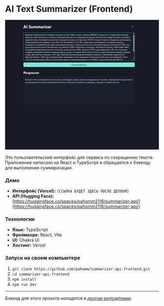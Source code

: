 # AI Text Summarizer (Frontend)

![AI Summarizer Screenshot](./docs/Screenshot.PNG)

Это пользовательский интерфейс для сервиса по сокращению текста. Приложение написано на React и TypeScript и обращается к бэкенду для выполнения суммаризации.

### Демо

*   **Интерфейс (Vercel):** `[ССЫЛКА БУДЕТ ЗДЕСЬ ПОСЛЕ ДЕПЛОЯ]`
*   **API (Hugging Face):** [https://huggingface.co/spaces/pahomm2116/summarizer-api/](https://huggingface.co/spaces/pahomm2116/summarizer-api/)

### Технологии

*   **Язык:** TypeScript
*   **Фреймворк:** React, Vite
*   **UI:** Chakra UI
*   **Хостинг:** Vercel

### Запуск на своем компьютере

1.  `git clone https://github.com/pahomm/summarizer-api-frontend.git`
2.  `cd summarizer-api-frontend`
3.  `npm install`
4.  `npm run dev`

---
*Бэкенд для этого проекта находится в [другом репозитории](https://github.com/pahomm/summarizer-api).*